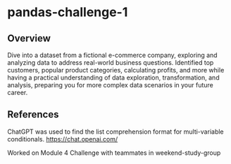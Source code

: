 # pandas-challenge-1
## Overview

Dive into a dataset from a fictional e-commerce company, exploring and analyzing data to address real-world business questions. Identified top customers, popular product categories, calculating profits, and more while having a practical understanding of data exploration, transformation, and analysis, preparing you for more complex data scenarios in your future career.

## References

ChatGPT was used to find the list comprehension format for multi-variable conditionals. https://chat.openai.com/

Worked on Module 4 Challenge with teammates in weekend-study-group